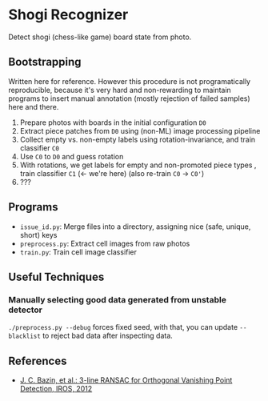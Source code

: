 Shogi Recognizer
================
Detect shogi (chess-like game) board state from photo.


Bootstrapping
----------
Written here for reference. However this procedure is
not programatically reproducible, because
it's very hard and non-rewarding to maintain programs to insert manual
annotation (mostly rejection of failed samples) here and there.

1. Prepare photos with boards in the initial configuration `D0`
2. Extract piece patches from `D0` using (non-ML) image processing pipeline
3. Collect empty vs. non-empty labels using rotation-invariance, and train classifier `C0`
4. Use `C0` to `D0` and guess rotation
5. With rotations, we get labels for empty and non-promoted piece types , train classifier `C1` (<- we're here) (also re-train `C0` -> `C0'`)
6. ???


Programs
----------
* `issue_id.py`: Merge files into a directory, assigning nice (safe, unique, short) keys
* `preprocess.py`: Extract cell images from raw photos
* `train.py`: Train cell image classifier


Useful Techniques
----------
### Manually selecting good data generated from unstable detector
`./preprocess.py --debug` forces fixed seed, with that, you can update `--blacklist` to reject bad data after inspecting data.


References
----------
* [J. C. Bazin, et al.: 3-line RANSAC for Orthogonal Vanishing Point Detection, IROS, 2012](http://graphics.ethz.ch/~jebazin/papers/IROS_2012.pdf)
